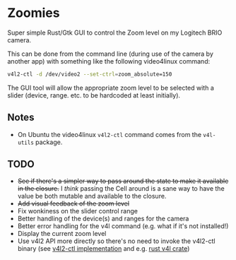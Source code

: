 # Zoomies

Super simple Rust/Gtk GUI to control the Zoom level on my Logitech BRIO camera.

This can be done from the command line (during use of the camera by another app) with something like the following video4linux command:

```bash
v4l2-ctl -d /dev/video2 --set-ctrl=zoom_absolute=150
```

The GUI tool will allow the appropriate zoom level to be selected with a slider (device, range. etc. to be hardcoded at least initially).

## Notes

  * On Ubuntu the video4linux `v4l2-ctl` command comes from the `v4l-utils` package.

## TODO

  * ~~See if there's a simpler way to pass around the state to make it available in the closure.~~ I *think* passing the Cell around is a sane way to have the value be both mutable and available to the closure.
  * ~~Add visual feedback of the zoom level~~
  * Fix wonkiness on the slider control range
  * Better handling of the device(s) and ranges for the camera
  * Better error handling for the v4l command (e.g. what if it's not installed!)
  * Display the current zoom level
  * Use v4l2 API more directly so there's no need to invoke the v4l2-ctl binary (see [v4l2-ctl implementation](https://github.com/gjasny/v4l-utils/tree/master/utils/v4l2-ctl) and e.g. [rust v4l crate](https://docs.rs/v4l/0.12.1/v4l/))

